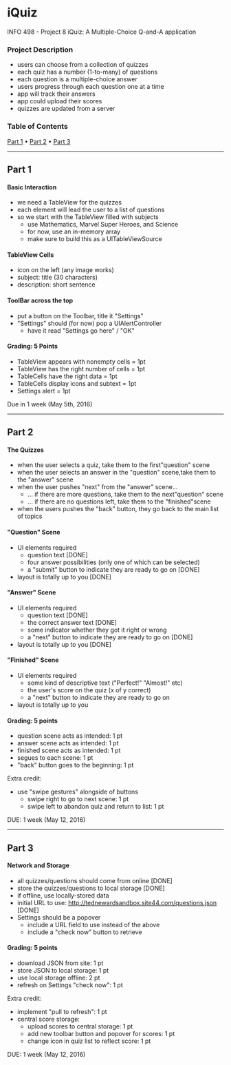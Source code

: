 # iQuiz
INFO 498 - Project 8
iQuiz: A Multiple-Choice Q-and-A application

### Project Description
* users can choose from a collection of quizzes
* each quiz has a number (1-to-many) of questions
* each question is a multiple-choice answer
* users progress through each question one at a time
* app will track their answers
* app could upload their scores
* quizzes are updated from a server

### Table of Contents
[Part 1](#part-1) • [Part 2](#part-2) • [Part 3](#part-3)

------


## Part 1
#### Basic Interaction
* we need a TableView for the quizzes
* each element will lead the user to a list of questions
* so we start with the TableView filled with subjects
  * use Mathematics, Marvel Super Heroes, and Science
  * for now, use an in-memory array
  * make sure to build this as a UITableViewSource

#### TableView Cells
* icon on the left (any image works)
* subject: title (30 characters)
* description: short sentence

#### ToolBar across the top
* put a button on the Toolbar, title it "Settings"
* "Settings" should (for now) pop a UIAlertController
  * have it read "Settings go here" / "OK"

#### Grading: 5 Points
* TableView appears with nonempty cells = 1pt
* TableView has the right number of cells = 1pt
* TableCells have the right data = 1pt
* TableCells display icons and subtext = 1pt
* Settings alert = 1pt

Due in 1 week (May 5th, 2016)

------

## Part 2
#### The Quizzes
* when the user selects a quiz, take them to the first"question" scene
* when the user selects an answer in the "question" scene,take them to the "answer" scene
* when the user pushes "next" from the "answer" scene...
  * ... if there are more questions, take them to the next"question" scene
  * ... if there are no questions left, take them to the "finished"scene
* when the users pushes the "back" button, they go back to the main list of topics

#### "Question" Scene
* UI elements required
  * question text [DONE]
  * four answer possibilities (only one of which can be selected)
  * a "submit" button to indicate they are ready to go on [DONE]
* layout is totally up to you [DONE]

#### "Answer" Scene
* UI elements required
  * question text [DONE]
  * the correct answer text [DONE]
  * some indicator whether they got it right or wrong 
  * a "next" button to indicate they are ready to go on [DONE]
* layout is totally up to you [DONE]

#### "Finished" Scene
* UI elements required
  * some kind of descriptive text ("Perfect!" "Almost!" etc)
  * the user's score on the quiz (x of y correct)
  * a "next" button to indicate they are ready to go on
* layout is totally up to you

#### Grading: 5 points
* question scene acts as intended: 1 pt
* answer scene acts as intended: 1 pt
* finished scene acts as intended: 1 pt
* segues to each scene: 1 pt
* "back" button goes to the beginning: 1 pt

Extra credit:
* use "swipe gestures" alongside of buttons
  * swipe right to go to next scene: 1 pt
  * swipe left to abandon quiz and return to list: 1 pt

DUE: 1 week (May 12, 2016)

------

## Part 3
#### Network and Storage
* all quizzes/questions should come from online [DONE]
* store the quizzes/questions to local storage [DONE]
* if offline, use locally-stored data
* initial URL to use: http://tednewardsandbox.site44.com/questions.json [DONE]
* Settings should be a popover
  * include a URL field to use instead of the above
  * include a "check now" button to retrieve

#### Grading: 5 points
* download JSON from site: 1 pt 
* store JSON to local storage: 1 pt 
* use local storage offline: 2 pt
* refresh on Settings "check now": 1 pt

Extra credit:
* implement "pull to refresh": 1 pt
* central score storage:
   * upload scores to central storage: 1 pt
  * add new toolbar button and popover for scores: 1 pt
  * change icon in quiz list to reflect score: 1 pt

DUE: 1 week (May 12, 2016)


